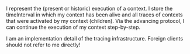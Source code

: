 I represent the (present or historic) execution of a context. I store the timeInterval in which my context has been alive and all traces of contexts that were activated by my context (children). Via the advancing protocol, I can continue the execution of my context step-by-step.

I am an implementation detail of the tracing infrastructure. Foreign clients should not refer to me directly!